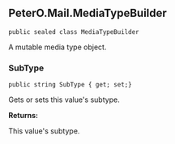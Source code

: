﻿## PeterO.Mail.MediaTypeBuilder

    public sealed class MediaTypeBuilder

A mutable media type object.

### SubType

    public string SubType { get; set;}

Gets or sets this value's subtype.

<b>Returns:</b>

This value's subtype.


